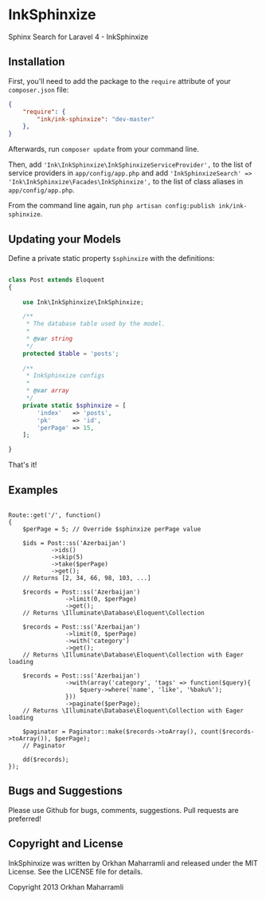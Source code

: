 # InkSphinxize

Sphinx Search for Laravel 4 - InkSphinxize

## Installation

First, you'll need to add the package to the `require` attribute of your `composer.json` file:

```json
{
    "require": {
        "ink/ink-sphinxize": "dev-master"
    },
}
```

Afterwards, run `composer update` from your command line.

Then, add `'Ink\InkSphinxize\InkSphinxizeServiceProvider',` to the list of service providers in `app/config/app.php`
and add `'InkSphinxizeSearch' => 'Ink\InkSphinxize\Facades\InkSphinxize',` to the list of class aliases in `app/config/app.php`.

From the command line again, run `php artisan config:publish ink/ink-sphinxize`.


## Updating your Models

Define a private static property `$sphinxize` with the definitions:

```php

class Post extends Eloquent
{
	
	use Ink\InkSphinxize\InkSphinxize;

	/**
	 * The database table used by the model.
	 *
	 * @var string
	 */
	protected $table = 'posts';
        	
	/**
	 * InkSphinxize configs
	 *
	 * @var array
	 */
	private static $sphinxize = [
		'index'   => 'posts',
		'pk'      => 'id',
		'perPage' => 15,
	];

}
```

That's it!

## Examples

```phpe

Route::get('/', function()
{
	$perPage = 5; // Override $sphinxize perPage value
	
	$ids = Post::ss('Azerbaijan')
			->ids()
			->skip(5)
			->take($perPage)
			->get();
	// Returns [2, 34, 66, 98, 103, ...]
	
	$records = Post::ss('Azerbaijan')
				->limit(0, $perPage)
				->get();
	// Returns \Illuminate\Database\Eloquent\Collection
	
	$records = Post::ss('Azerbaijan')
				->limit(0, $perPage)
				->with('category')
				->get();
	// Returns \Illuminate\Database\Eloquent\Collection with Eager loading
	
	$records = Post::ss('Azerbaijan')
				->with(array('category', 'tags' => function($query){
					$query->where('name', 'like', '%baku%');
				}))
				->paginate($perPage);
	// Returns \Illuminate\Database\Eloquent\Collection with Eager loading
	
	$paginator = Paginator::make($records->toArray(), count($records->toArray()), $perPage);
	// Paginator
				
	dd($records);
});

```

## Bugs and Suggestions

Please use Github for bugs, comments, suggestions. Pull requests are preferred!


## Copyright and License

InkSphinxize was written by Orkhan Maharramli and released under the MIT License. See the LICENSE file for details.

Copyright 2013 Orkhan Maharramli
